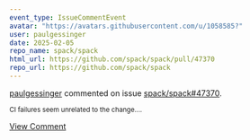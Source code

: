 ```yaml
---
event_type: IssueCommentEvent
avatar: "https://avatars.githubusercontent.com/u/1058585?"
user: paulgessinger
date: 2025-02-05
repo_name: spack/spack
html_url: https://github.com/spack/spack/pull/47370
repo_url: https://github.com/spack/spack
---
```


<a href='https://github.com/paulgessinger' target='_blank'>paulgessinger</a> commented on issue <a href='https://github.com/spack/spack/pull/47370' target='_blank'>spack/spack#47370</a>.

<small>CI failures seem unrelated to the change....</small>

<a href='https://github.com/spack/spack/pull/47370' target='_blank'>View Comment</a>